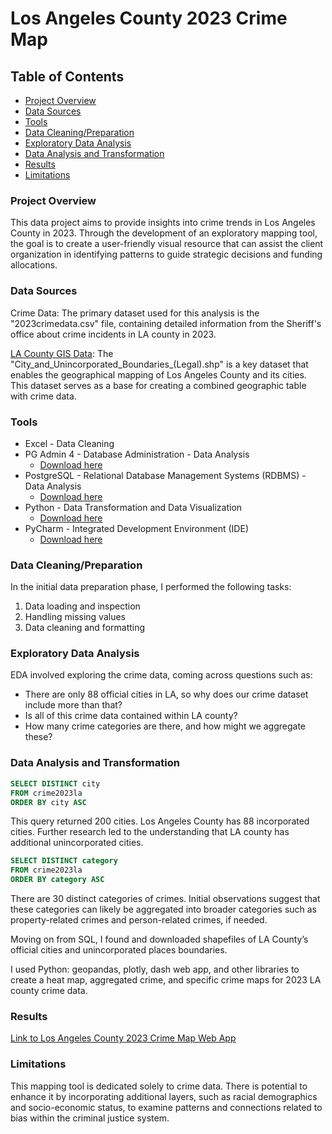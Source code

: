 
# Los Angeles County 2023 Crime Map 

## Table of Contents

- [Project Overview](#project-overview)
- [Data Sources](#data-sources)
- [Tools](#tools)
- [Data Cleaning/Preparation](#data-cleaningpreparation)
- [Exploratory Data Analysis](#exploratory-data-analysis)
- [Data Analysis and Transformation](#data-analysis-and-transformation)
- [Results](#results)
- [Limitations](#limitations)
 
### Project Overview

This data project aims to provide insights into crime trends in Los Angeles County in 2023. Through the development of an exploratory mapping tool, the goal is to create a user-friendly visual resource that can assist the client organization in identifying patterns to guide strategic decisions and funding allocations.

### Data Sources

Crime Data: The primary dataset used for this analysis is the "2023crimedata.csv" file, containing detailed information from the Sheriff's office about crime incidents in LA county in 2023.

[LA County GIS Data](https://lacounty.maps.arcgis.com/home/item.html?id=a76e9954365d4608aa8ae81959f402f7&sortOrder=desc&sortField=defaultFSOrder): The "City_and_Unincorporated_Boundaries_(Legal).shp" is a key dataset that enables the geographical mapping of Los Angeles County and its cities. This dataset serves as a base for creating a combined geographic table with crime data.

### Tools

- Excel - Data Cleaning
- PG Admin 4 - Database Administration - Data Analysis
  - [Download here](https://www.pgadmin.org/download/pgadmin-4-windows/)
- PostgreSQL - Relational Database Management Systems (RDBMS) - Data Analysis
  - [Download here](https://www.postgresql.org/download/)
- Python - Data Transformation and Data Visualization
  - [Download here](https://www.python.org/downloads/)
- PyCharm - Integrated Development Environment (IDE)
  - [Download here](https://www.jetbrains.com/pycharm/download/?section=mac)

### Data Cleaning/Preparation

In the initial data preparation phase, I performed the following tasks:
1. Data loading and inspection
2. Handling missing values
3. Data cleaning and formatting

### Exploratory Data Analysis

EDA involved exploring the crime data, coming across questions such as:

- There are only 88 official cities in LA, so why does our crime dataset include more than that?
- Is all of this crime data contained within LA county?
- How many crime categories are there, and how might we aggregate these?

  
### Data Analysis and Transformation

```sql
SELECT DISTINCT city
FROM crime2023la
ORDER BY city ASC
```

This query returned 200 cities. Los Angeles County has 88 incorporated cities. Further research led to the understanding that LA county has additional unincorporated cities. 


```sql
SELECT DISTINCT category
FROM crime2023la
ORDER BY category ASC
```

There are 30 distinct categories of crimes.  Initial observations suggest that these categories can likely be aggregated into broader categories such as property-related crimes and person-related crimes, if needed.

Moving on from SQL, I found and downloaded shapefiles of LA County’s official cities and unincorporated places boundaries.

I used Python: geopandas, plotly, dash web app, and other libraries to create a heat map, aggregated crime, and specific crime maps for 2023 LA county crime data.


### Results

[Link to Los Angeles County 2023 Crime Map Web App]( )
 

### Limitations

This mapping tool is dedicated solely to crime data. There is potential to enhance it by incorporating additional layers, such as racial demographics and socio-economic status, to examine patterns and connections related to bias within the criminal justice system. 


